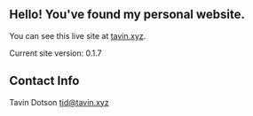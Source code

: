 ## Hello! You've found my personal website.

You can see this live site at [tavin.xyz](https://tavin.xyz).

Current site version: 0.1.7

## Contact Info

Tavin Dotson
[tjd@tavin.xyz](mailto:tjd@tavin.xyz)
